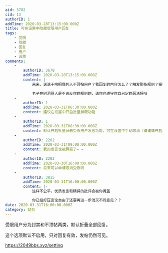 ```yaml
---
aid: 3782
cid: 13
authorID: 1
addTime: 2020-03-28T13:15:00.000Z
title: 可在设置中隐藏受限用户回复
tags:
    - 受限
    - 隐藏
    - 回复
    - 用户
    - 设置
comments:
    -
        authorID: 3678
        addTime: 2020-03-28T13:15:00.000Z
        content: |-
            来来，说说干啥把我列入不顶帖用户？我回复的内容怎么了？触发那条规则？操你妈你恶意报复?

            老子在树洞骂人是不违反你的规则的，请你也遵守你自己定的恶法好吗
    -
        authorID: 1
        addTime: 2020-03-31T06:30:00.000Z
        content: 建议在设置中开启批量屏蔽功能
    -
        authorID: 1
        addTime: 2020-03-31T08:30:00.000Z
        content: 默认开启批量屏蔽受限用户发言功能，可在设置中手动取消（请谨慎开启此功能）。
    -
        authorID: 2202
        addTime: 2020-03-31T09:00:00.000Z
        content: 我的发言也被屏蔽了= =
    -
        authorID: 2202
        addTime: 2020-03-30T16:00:00.000Z
        content: 将来可以申请取消受限吗
    -
        authorID: 3815
        addTime: 2020-03-31T16:00:00.000Z
        content: |-
            这样不公平，优质发言和精辟的批评会被你掩盖

            你已经打压言论自由了还要再进一步消灭不同意见？？
date: 2020-03-31T16:00:00.000Z
category: 站务
---
```


受限用户分为封禁和不顶帖两类，默认折叠全部回复。

这个选项默认不启用，只对回复有效，发帖仍然可见。

https://2049bbs.xyz/setting
